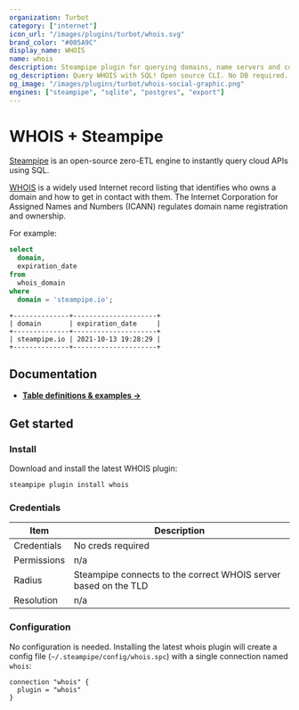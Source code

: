 ```yaml
---
organization: Turbot
category: ["internet"]
icon_url: "/images/plugins/turbot/whois.svg"
brand_color: "#005A9C"
display_name: WHOIS
name: whois
description: Steampipe plugin for querying domains, name servers and contact information from WHOIS.
og_description: Query WHOIS with SQL! Open source CLI. No DB required. 
og_image: "/images/plugins/turbot/whois-social-graphic.png"
engines: ["steampipe", "sqlite", "postgres", "export"]
---
```


# WHOIS + Steampipe

[Steampipe](https://steampipe.io) is an open-source zero-ETL engine to instantly query cloud APIs using SQL.

[WHOIS](https://whois.icann.org/en/about-whois) is a widely used Internet record listing that identifies who owns a domain and how to get in contact with them. The Internet Corporation for Assigned Names and Numbers (ICANN) regulates domain name registration and ownership.

For example:

```sql
select
  domain,
  expiration_date
from
  whois_domain
where
  domain = 'steampipe.io';
```

```
+--------------+---------------------+
| domain       | expiration_date     |
+--------------+---------------------+
| steampipe.io | 2021-10-13 19:28:29 |
+--------------+---------------------+
```

## Documentation

- **[Table definitions & examples →](/plugins/turbot/whois/tables)**

## Get started

### Install

Download and install the latest WHOIS plugin:

```bash
steampipe plugin install whois
```

### Credentials

| Item | Description |
| - | - |
| Credentials | No creds required |
| Permissions | n/a |
| Radius | Steampipe connects to the correct WHOIS server based on the TLD |
| Resolution | n/a |

### Configuration

No configuration is needed. Installing the latest whois plugin will create a config file (`~/.steampipe/config/whois.spc`) with a single connection named `whois`:

```hcl
connection "whois" {
  plugin = "whois"
}
```


